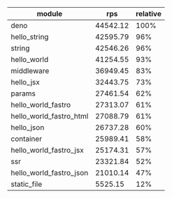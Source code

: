 
| module                  | rps      | relative |
| ----------------------- | -------- | -------- |
| deno                    | 44542.12 | 100%     |
| hello_string            | 42595.79 | 96%      |
| string                  | 42546.26 | 96%      |
| hello_world             | 41254.55 | 93%      |
| middleware              | 36949.45 | 83%      |
| hello_jsx               | 32443.75 | 73%      |
| params                  | 27461.54 | 62%      |
| hello_world_fastro      | 27313.07 | 61%      |
| hello_world_fastro_html | 27088.79 | 61%      |
| hello_json              | 26737.28 | 60%      |
| container               | 25989.41 | 58%      |
| hello_world_fastro_jsx  | 25174.31 | 57%      |
| ssr                     | 23321.84 | 52%      |
| hello_world_fastro_json | 21010.14 | 47%      |
| static_file             | 5525.15  | 12%      |